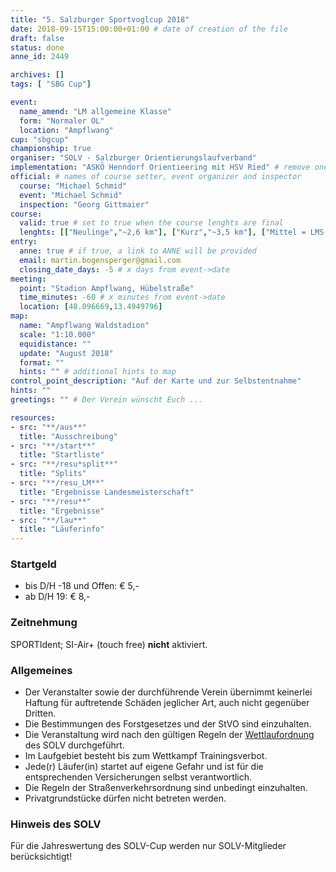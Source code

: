 ```yaml
---
title: "5. Salzburger Sportvoglcup 2018"
date: 2018-09-15T15:00:00+01:00 # date of creation of the file
draft: false
status: done
anne_id: 2449

archives: []
tags: [ "SBG Cup"]

event:
  name_amend: "LM allgemeine Klasse"
  form: "Normaler OL"
  location: "Ampflwang"
cup: "sbgcup"
championship: true
organiser: "SOLV - Salzburger Orientierungslaufverband"
implementation: "ASKÖ Henndorf Orientieering mit HSV Ried" # remove one of the 3 options
official: # names of course setter, event organizer and inspector
  course: "Michael Schmid"
  event: "Michael Schmid"
  inspection: "Georg Gittmaier"
course:
  valid: true # set to true when the course lenghts are final
  lenghts: [["Neulinge","~2,6 km"], ["Kurz","~3,5 km"], ["Mittel = LMS D","~4,9 km"], ["Lang = LMS H","~7,1 km"]]
entry:
  anne: true # if true, a link to ANNE will be provided
  email: martin.bogensperger@gmail.com
  closing_date_days: -5 # x days from event->date
meeting:
  point: "Stadion Ampflwang, Hübelstraße"
  time_minutes: -60 # x minutes from event->date
  location: [48.096669,13.4949796]
map:
  name: "Ampflwang Waldstadion"
  scale: "1:10.000"
  equidistance: ""
  update: "August 2018"
  format: ""
  hints: "" # additional hints to map
control_point_description: "Auf der Karte und zur Selbstentnahme"
hints: ""
greetings: "" # Der Verein wünscht Euch ...

resources:
- src: "**/aus**"
  title: "Ausschreibung"
- src: "**/start**"
  title: "Startliste"
- src: "**/resu*split**"
  title: "Splits"
- src: "**/resu_LM**"
  title: "Ergebnisse Landesmeisterschaft"
- src: "**/resu**"
  title: "Ergebnisse"
- src: "**/lau**"
  title: "Läuferinfo"
---
```


### Startgeld

- bis D/H -18 und Offen: € 5,-
- ab D/H 19: € 8,-

### Zeitnehmung

SPORTIdent; SI-Air+ (touch free) **nicht** aktiviert.

### Allgemeines

- Der Veranstalter sowie der durchführende Verein übernimmt keinerlei Haftung für auftretende Schäden jeglicher Art, auch nicht gegenüber Dritten.
- Die Bestimmungen des Forstgesetzes und der StVO sind einzuhalten.
- Die Veranstaltung wird nach den gültigen Regeln der [Wettlaufordnung](../../wettlaufordnung) des SOLV durchgeführt.
- Im Laufgebiet besteht bis zum Wettkampf Trainingsverbot.
- Jede\(r) Läufer(in) startet auf eigene Gefahr und ist für die entsprechenden Versicherungen selbst verantwortlich.
- Die Regeln der Straßenverkehrsordnung sind unbedingt einzuhalten.
- Privatgrundstücke dürfen nicht betreten werden.

### Hinweis des SOLV
Für die Jahreswertung des SOLV-Cup werden nur SOLV-Mitglieder berücksichtigt!